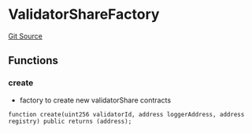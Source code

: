 # ValidatorShareFactory
[Git Source](https://github.com/maticnetwork/contracts/blob/155f729fd8db0676297384375468d4d45b8aa44e/contracts/staking/validatorShare/ValidatorShareFactory.sol)


## Functions
### create

- factory to create new validatorShare contracts


```solidity
function create(uint256 validatorId, address loggerAddress, address registry) public returns (address);
```

